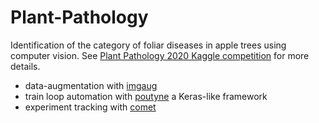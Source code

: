 # Plant-Pathology

Identification of the category of foliar diseases in apple trees using computer vision.
See [Plant Pathology 2020 Kaggle competition](https://www.kaggle.com/c/plant-pathology-2020-fgvc7/overview/description) for more details.

- data-augmentation with [imgaug](https://imgaug.readthedocs.io/en/latest/)
- train loop automation with [poutyne](https://poutyne.org/) a Keras-like framework 
- experiment tracking with [comet](https://www.comet.ml/site/)

